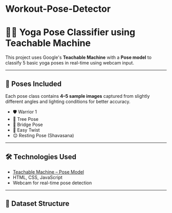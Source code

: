 # Workout-Pose-Detector
# 🧘‍♀️ Yoga Pose Classifier using Teachable Machine

This project uses Google's **Teachable Machine** with a **Pose model** to classify 5 basic yoga poses in real-time using webcam input.

---

## 📌 Poses Included

Each pose class contains **4–5 sample images** captured from slightly different angles and lighting conditions for better accuracy.

- 🛡️ Warrior 1
- 🌳 Tree Pose
- 🌉 Bridge Pose
- 🔄 Easy Twist
- 😌 Resting Pose (Shavasana)

---

## 🛠️ Technologies Used

- [Teachable Machine – Pose Model](https://teachablemachine.withgoogle.com/)
- HTML, CSS, JavaScript
- Webcam for real-time pose detection

---

## 📁 Dataset Structure

